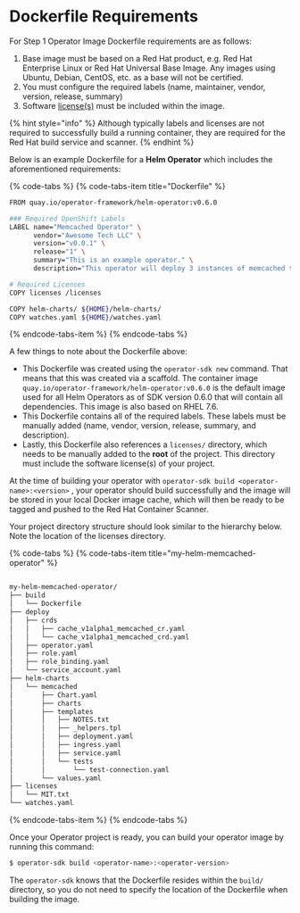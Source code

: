 # Dockerfile Requirements

For Step 1 Operator Image Dockerfile requirements are as follows: 

1. Base image must be based on a Red Hat product, e.g. Red Hat Enterprise Linux or Red Hat Universal Base Image. Any images using Ubuntu, Debian, CentOS, etc. as a base will not be certified.
2. You must configure the required labels \(name, maintainer, vendor, version, release, summary\)
3. Software [license\(s\)](https://choosealicense.com/) must be included within the image.

{% hint style="info" %}
Although typically labels and licenses are not required to successfully build a running container, they are required for the Red Hat build service and scanner.
{% endhint %}

Below is an example Dockerfile for a **Helm Operator** which includes the aforementioned requirements:

{% code-tabs %}
{% code-tabs-item title="Dockerfile" %}
```bash
FROM quay.io/operator-framework/helm-operator:v0.6.0

### Required OpenShift Labels
LABEL name="Memcached Operator" \
      vendor="Awesome Tech LLC" \
      version="v0.0.1" \
      release="1" \
      summary="This is an example operator." \
      description="This operator will deploy 3 instances of memcached to the cluster."

# Required Licenses
COPY licenses /licenses

COPY helm-charts/ ${HOME}/helm-charts/
COPY watches.yaml ${HOME}/watches.yaml
```
{% endcode-tabs-item %}
{% endcode-tabs %}

A few things to note about the Dockerfile above:

* This Dockerfile was created using the `operator-sdk new` command. That means that this was created via a scaffold. The container image `quay.io/operator-framework/helm-operator:v0.6.0` is the default image used for all Helm Operators as of SDK version 0.6.0 that will contain all dependencies. This image is also based on RHEL 7.6.
* This Dockerfile contains all of the required labels. These labels must be manually added \(name, vendor, version, release, summary, and description\). 
* Lastly, this Dockerfile also references a `licenses/` directory, which needs to be manually added to the **root** of the project. This directory must include the software license\(s\) of your project.

At the time of building your operator with `operator-sdk build <operator-name>:<version>` , your operator should build successfully and the image will be stored in your local Docker image cache, which will then be ready to be tagged and pushed to the Red Hat Container Scanner.

Your project directory structure should look similar to the hierarchy below. Note the location of the licenses directory.

{% code-tabs %}
{% code-tabs-item title="my-helm-memcached-operator" %}
```bash

my-helm-memcached-operator/
├── build
│   └── Dockerfile
├── deploy
│   ├── crds
│   │   ├── cache_v1alpha1_memcached_cr.yaml
│   │   └── cache_v1alpha1_memcached_crd.yaml
│   ├── operator.yaml
│   ├── role.yaml
│   ├── role_binding.yaml
│   └── service_account.yaml
├── helm-charts
│   └── memcached
│       ├── Chart.yaml
│       ├── charts
│       ├── templates
│       │   ├── NOTES.txt
│       │   ├── _helpers.tpl
│       │   ├── deployment.yaml
│       │   ├── ingress.yaml
│       │   ├── service.yaml
│       │   └── tests
│       │       └── test-connection.yaml
│       └── values.yaml
├── licenses
│   └── MIT.txt
└── watches.yaml
```
{% endcode-tabs-item %}
{% endcode-tabs %}

Once your Operator project is ready, you can build your operator image by running this command:

```bash
$ operator-sdk build <operator-name>:<operator-version>
```

The `operator-sdk` knows that the Dockerfile resides within the `build/` directory, so you do not need to specify the location of the Dockerfile when building the image.

